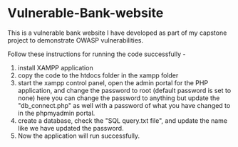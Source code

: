 # Vulnerable-Bank-website
This is a vulnerable bank website I have developed as part of my capstone project to demonstrate OWASP vulnerabilities.


Follow these instructions for running the code successfully -
1. install XAMPP application
2. copy the code to the htdocs folder in the xampp folder
3. start the xampp control panel, open the admin portal for the PHP application, and change the password to root (default password is set to none) here you can change the password to anything but update the "db_connect.php" as well with a password of what you have changed to in the phpmyadmin portal.
4. create a database, check the "SQL query.txt file", and update the name like we have updated the password.
5. Now the application will run successfully.
